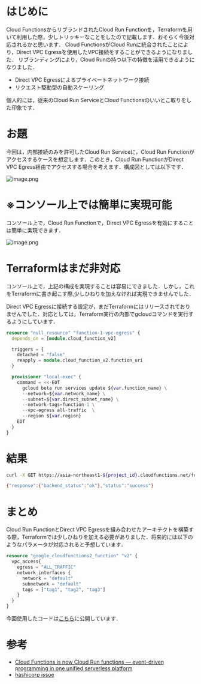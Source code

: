 # はじめに

Cloud FunctionsからリブランドされたCloud Run Functionを，Terraformを用いて利用した際，少しトリッキーなことをしたので記載します．おそらく今後対応されるかと思います．
Cloud FunctionsがCloud Runに統合されたことにより，Direct VPC Egressを使用したVPC接続をすることができるようになりました．
リブランディングにより，Cloud Runの持つ以下の特徴を活用できるようになりました．

- Direct VPC Egressによるプライベートネットワーク接続
- リクエスト駆動型の自動スケーリング

個人的には，従来のCloud Run ServiceとCloud Functionsのいいとこ取りをした印象です．

# お題

今回は，内部接続のみを許可したCloud Run Serviceに，Cloud Run Functionがアクセスするケースを想定します．このとき，Cloud Run FunctionがDirect VPC Egress経由でアクセスする場合を考えます．構成図としては以下です．

![image.png](https://qiita-image-store.s3.ap-northeast-1.amazonaws.com/0/3618319/0b9616cf-3cc6-13e3-7a90-0acb21065fb4.png)


# ※コンソール上では簡単に実現可能
コンソール上で，Cloud Run Functionで，Direct VPC Egressを有効にすることは簡単に実現できます．


![image.png](https://qiita-image-store.s3.ap-northeast-1.amazonaws.com/0/3618319/cd9b7cd8-c7c3-1d61-4347-1dfda46e2eec.png)


# Terraformはまだ非対応

コンソール上で，上記の構成を実現することは容易にできました．しかし，これをTerraformに書き起こす際,少しひねりを加えなければ実現できませんでした．

Direct VPC Egressに接続する設定が，まだTerraformにはリリースされておりませんでした．対応としては，Terraform実行の内部でgcloudコマンドを実行するようにしています．


```terraform
resource "null_resource" "function-1-vpc-egress" {
  depends_on = [module.cloud_function_v2]

  triggers = {
    detached = "false"
    reapply = module.cloud_function_v2.function_uri
  }

  provisioner "local-exec" {
    command = <<-EOT
      gcloud beta run services update ${var.function_name} \
      --network=${var.network_name} \
      --subnet=${var.direct_subnet_name} \
      --network-tags=function-1 \
      --vpc-egress all-traffic  \
      --region ${var.region}
    EOT
  }
}
```


# 結果


```bash
curl -X GET https://asia-northeast1-${project_id}.cloudfunctions.net/function-v2
```
```bash
{"response":{"backend_status":"ok"},"status":"success"}
```


# まとめ

Cloud Run FunctionとDirect VPC Egressを組み合わせたアーキテクトを構築する際，Terraformでは少しひねりを加える必要がありました．将来的には以下のようなパラメータが対応されると予想しています．

```terraform
resource "google_cloudfunctions2_function" "v2" {
  vpc_access{
    egress = "ALL_TRAFFIC"
    network_interfaces {
      network = "default"
      subnetwork = "default"
      tags = ["tag1", "tag2", "tag3"]
    }
  }
}

```


今回使用したコードは[こちら](https://github.com/rxmrsd/cloudrun-function-terraform)に公開しています．



# 参考
- [Cloud Functions is now Cloud Run functions — event-driven programming in one unified serverless platform](https://cloud.google.com/blog/products/serverless/google-cloud-functions-is-now-cloud-run-functions?hl=en)
- [hashicorp issue](https://github.com/hashicorp/terraform-provider-google/issues/16076)